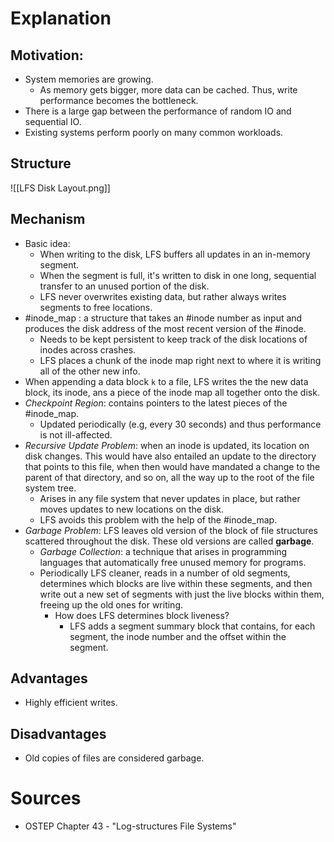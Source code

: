 # Explanation

## Motivation:
- System memories are growing.
	- As memory gets bigger, more data can be cached. Thus, write performance becomes the bottleneck.
- There is a large gap between the performance of random IO and sequential IO.
- Existing systems perform poorly on many common workloads.

## Structure
![[LFS Disk Layout.png]]

## Mechanism
- Basic idea:
	- When writing to the disk, LFS buffers all updates in an in-memory segment.
	- When the segment is full, it's written to disk in one long, sequential transfer to an unused portion of the disk.
	- LFS never overwrites existing data, but rather always writes segments to free locations.
- #inode_map : a structure that takes an #inode number as input and produces the disk address of the most recent version of the #inode.
	- Needs to be kept persistent to keep track of the disk locations of inodes across crashes.
	- LFS places a chunk of the inode map right next to where it is writing all of the other new info.
- When appending a data block `k` to a file, LFS writes the the new data block, its inode, ans a piece of the inode map all together onto the disk.
- *Checkpoint Region*: contains pointers to the latest pieces of the #inode_map.
	- Updated periodically (e.g, every 30 seconds) and thus performance is not ill-affected.
- *Recursive Update Problem*: when an inode is updated, its location on disk changes. This would have also entailed an update to the directory that points to this file, when then would have mandated a change to the parent of that directory, and so on, all the way up to the root of the file system tree.
	- Arises in any file system that never updates in place, but rather moves updates to new locations on the disk.
	- LFS avoids this problem with the help of the #inode_map.
- *Garbage Problem*: LFS leaves old version of the block of file structures scattered throughout the disk. These old versions are called **garbage**.
	- *Garbage Collection*: a technique that arises in programming languages that automatically free unused memory for programs.
	- Periodically LFS cleaner, reads in a number of old segments, determines which blocks are live within these segments, and then write out a new set of segments with just the live blocks within them, freeing up the old ones for writing.
		- How does LFS determines block liveness?
			- LFS adds a segment summary block that contains, for each segment, the inode number and the offset within the segment.

## Advantages
- Highly efficient writes.

## Disadvantages
- Old copies of files are considered garbage.

# Sources
- OSTEP Chapter 43 - "Log-structures File Systems"